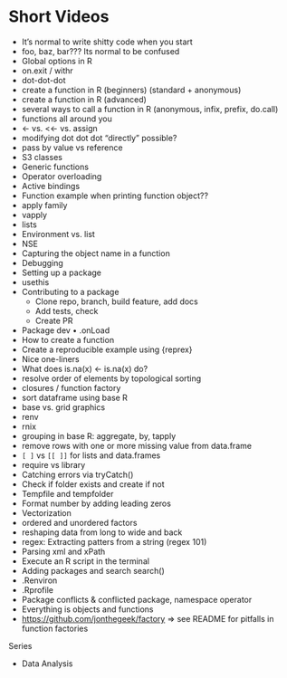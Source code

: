 # Short Videos

* It’s normal to write shitty code when you start
* foo, baz, bar??? Its normal to be confused
* Global options in R
* on.exit / withr
* dot-dot-dot
* create a function in R (beginners) (standard + anonymous)
* create a function in R (advanced)
* several ways to call a function in R (anonymous, infix, prefix, do.call)
* functions all around you
* <- vs. <<- vs. assign 
* modifying dot dot dot “directly” possible?
* pass by value vs reference
* S3 classes
* Generic functions
* Operator overloading
* Active bindings
* Function example when printing function object??
* apply family 
* vapply
* lists
* Environment vs. list
* NSE
* Capturing the object name in a function
* Debugging
* Setting up a package
* usethis
* Contributing to a package
  *	Clone repo, branch, build feature, add docs
  *	Add tests, check 
  *	Create PR
* Package dev
  •	.onLoad
* How to create a function
* Create a reproducible example using {reprex}
* Nice one-liners
* What does is.na(x) <- is.na(x) do?
* resolve order of elements by topological sorting
* closures / function factory
* sort dataframe using base R
* base vs. grid graphics
* renv
* rnix
* grouping in base R: aggregate, by, tapply
* remove rows with one or more missing value from data.frame
* `[ ]` vs `[[ ]]` for lists and data.frames
* require vs library
* Catching errors via tryCatch()
* Check if folder exists and create if not
* Tempfile and tempfolder
* Format number by adding leading zeros
* Vectorization
* ordered and unordered factors
* reshaping data from long to wide and back
* regex: Extracting patters from a string (regex 101)
* Parsing xml and xPath
* Execute an R script in the terminal
* Adding packages and search search()
* .Renviron
* .Rprofile
* Package conflicts & conflicted package, namespace operator
* Everything is objects and functions
* https://github.com/jonthegeek/factory => see README for pitfalls in function factories

Series

* Data Analysis
